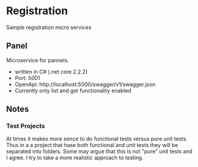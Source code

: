 # Registration
Sample registration micro services


## Panel
Microservice for pannels. 
* written in C# (.net core 2.2.2)
* Port: 5001
* OpenApi: http://localhost:5000/swagger/v1/swagger.json
* Currently only list and get functionality enabled


## Notes
### Test Projects
At times it makes more sence to do functional tests versus pure unit tests. Thus in a a project that hase both functional and unit tests they will be separated into folders. Some may argue that this is not "pure" unit tests and I agree. I try to take a more realistic approach to testing. 
    